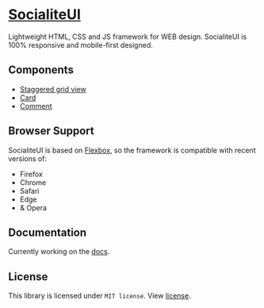 # [SocialiteUI](https://socialiteui.com)

Lightweight HTML, CSS and JS framework for WEB design. SocialiteUI is 100% responsive and mobile-first designed.

## Components

* <a href="https://socialiteui.com/components.html#staggered" target="_blank">Staggered grid view</a>
* <a href="https://socialiteui.com/components.html#card" target="_blank">Card</a>
* <a href="https://socialiteui.com/components.html#comment" target="_blank">Comment</a>

## Browser Support

SocialiteUI is based on [Flexbox](https://developer.mozilla.org/en-US/docs/Web/CSS/CSS_Flexible_Box_Layout/Using_CSS_flexible_boxes), so the framework is compatible with recent versions of:

* Firefox
* Chrome
* Safari
* Edge
* & Opera

## Documentation

Currently working on the [docs](https://socialiteui.com).

## License
This library is licensed under `MIT license`. View [license](LICENSE).